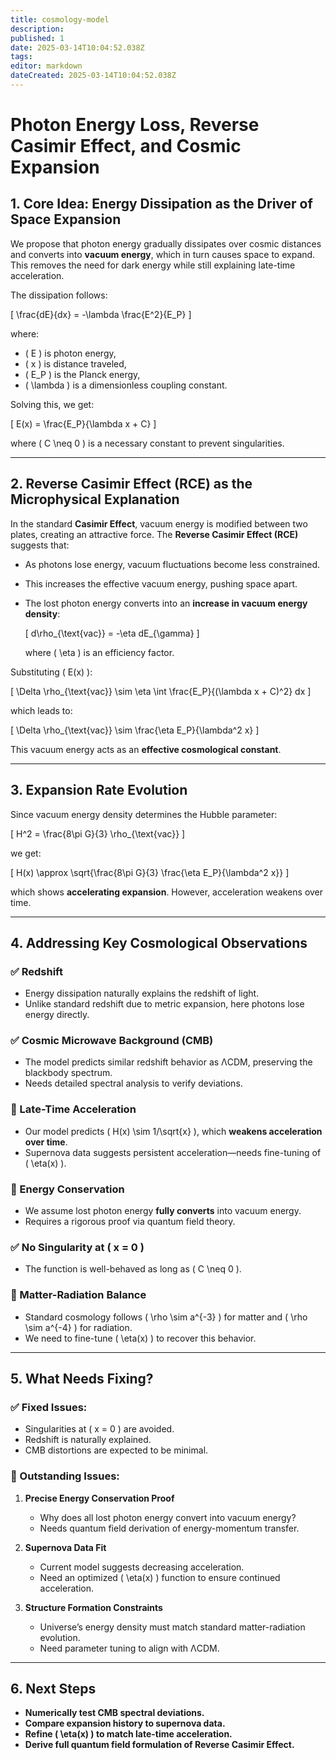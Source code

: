 ```yaml
---
title: cosmology-model
description: 
published: 1
date: 2025-03-14T10:04:52.038Z
tags: 
editor: markdown
dateCreated: 2025-03-14T10:04:52.038Z
---
```


# **Photon Energy Loss, Reverse Casimir Effect, and Cosmic Expansion**

## **1. Core Idea: Energy Dissipation as the Driver of Space Expansion**
We propose that photon energy gradually dissipates over cosmic distances and converts into **vacuum energy**, which in turn causes space to expand. This removes the need for dark energy while still explaining late-time acceleration.

The dissipation follows:

\[
\frac{dE}{dx} = -\lambda \frac{E^2}{E_P}
\]

where:
- \( E \) is photon energy,
- \( x \) is distance traveled,
- \( E_P \) is the Planck energy,
- \( \lambda \) is a dimensionless coupling constant.

Solving this, we get:

\[
E(x) = \frac{E_P}{\lambda x + C}
\]

where \( C \neq 0 \) is a necessary constant to prevent singularities.

---

## **2. Reverse Casimir Effect (RCE) as the Microphysical Explanation**
In the standard **Casimir Effect**, vacuum energy is modified between two plates, creating an attractive force. The **Reverse Casimir Effect (RCE)** suggests that:
- As photons lose energy, vacuum fluctuations become less constrained.
- This increases the effective vacuum energy, pushing space apart.
- The lost photon energy converts into an **increase in vacuum energy density**:

  \[
  d\rho_{\text{vac}} = -\eta dE_{\gamma}
  \]

  where \( \eta \) is an efficiency factor.

Substituting \( E(x) \):

\[
\Delta \rho_{\text{vac}} \sim \eta \int \frac{E_P}{(\lambda x + C)^2} dx
\]

which leads to:

\[
\Delta \rho_{\text{vac}} \sim \frac{\eta E_P}{\lambda^2 x}
\]

This vacuum energy acts as an **effective cosmological constant**.

---

## **3. Expansion Rate Evolution**
Since vacuum energy density determines the Hubble parameter:

\[
H^2 = \frac{8\pi G}{3} \rho_{\text{vac}}
\]

we get:

\[
H(x) \approx \sqrt{\frac{8\pi G}{3} \frac{\eta E_P}{\lambda^2 x}}
\]

which shows **accelerating expansion**. However, acceleration weakens over time.

---

## **4. Addressing Key Cosmological Observations**

### **✅ Redshift**
- Energy dissipation naturally explains the redshift of light.
- Unlike standard redshift due to metric expansion, here photons lose energy directly.

### **✅ Cosmic Microwave Background (CMB)**
- The model predicts similar redshift behavior as ΛCDM, preserving the blackbody spectrum.
- Needs detailed spectral analysis to verify deviations.

### **🛑 Late-Time Acceleration**
- Our model predicts \( H(x) \sim 1/\sqrt{x} \), which **weakens acceleration over time**.
- Supernova data suggests persistent acceleration—needs fine-tuning of \( \eta(x) \).

### **🛑 Energy Conservation**
- We assume lost photon energy **fully converts** into vacuum energy.
- Requires a rigorous proof via quantum field theory.

### **✅ No Singularity at \( x = 0 \)**
- The function is well-behaved as long as \( C \neq 0 \).

### **🛑 Matter-Radiation Balance**
- Standard cosmology follows \( \rho \sim a^{-3} \) for matter and \( \rho \sim a^{-4} \) for radiation.
- We need to fine-tune \( \eta(x) \) to recover this behavior.

---

## **5. What Needs Fixing?**
### **✅ Fixed Issues:**
- Singularities at \( x = 0 \) are avoided.
- Redshift is naturally explained.
- CMB distortions are expected to be minimal.

### **🛑 Outstanding Issues:**
1. **Precise Energy Conservation Proof**  
   - Why does all lost photon energy convert into vacuum energy?  
   - Needs quantum field derivation of energy-momentum transfer.

2. **Supernova Data Fit**  
   - Current model suggests decreasing acceleration.  
   - Need an optimized \( \eta(x) \) function to ensure continued acceleration.

3. **Structure Formation Constraints**  
   - Universe’s energy density must match standard matter-radiation evolution.
   - Need parameter tuning to align with ΛCDM.

---

## **6. Next Steps**
- **Numerically test CMB spectral deviations.**
- **Compare expansion history to supernova data.**
- **Refine \( \eta(x) \) to match late-time acceleration.**
- **Derive full quantum field formulation of Reverse Casimir Effect.**
